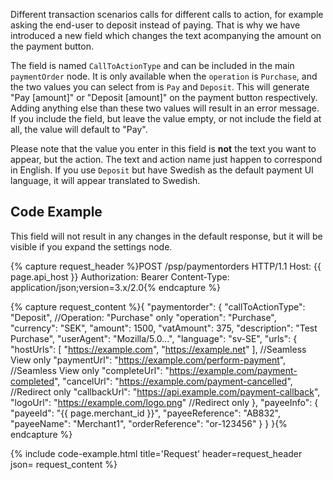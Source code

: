Different transaction scenarios calls for different calls to action, for example
asking the end-user to deposit instead of paying. That is why we have introduced
a new field which changes the text acompanying the amount on the payment button.

The field is named `CallToActionType` and can be included in the main
`paymentOrder` node. It is only available when the `operation` is `Purchase`,
and the two values you can select from is `Pay` and `Deposit`. This will
generate "Pay [amount]" or "Deposit [amount]" on the payment button
respectively. Adding anything else than these two values will result in an error
message. If you include the field, but leave the value empty, or not include the
field at all, the value will default to "Pay".

Please note that the value you enter in this field is **not** the text you want
to appear, but the action. The text and action name just happen to correspond in
English. If you use `Deposit` but have Swedish as the default payment UI
language, it will appear translated to Swedish.

## Code Example

This field will not result in any changes in the default response, but it will
be visible if you expand the settings node.

{% capture request_header %}POST /psp/paymentorders HTTP/1.1
Host: {{ page.api_host }}
Authorization: Bearer <AccessToken>
Content-Type: application/json;version=3.x/2.0{% endcapture %}

{% capture request_content %}{
    "paymentorder": {
        "callToActionType": "Deposit", //Operation: "Purchase" only
        "operation": "Purchase",
        "currency": "SEK",
        "amount": 1500,
        "vatAmount": 375,
        "description": "Test Purchase",
        "userAgent": "Mozilla/5.0...",
        "language": "sv-SE",
        "urls": {
            "hostUrls": [ "https://example.com", "https://example.net" ], //Seamless View only
            "paymentUrl": "https://example.com/perform-payment", //Seamless View only
            "completeUrl": "https://example.com/payment-completed",
            "cancelUrl": "https://example.com/payment-cancelled", //Redirect only
            "callbackUrl": "https://api.example.com/payment-callback",
            "logoUrl": "https://example.com/logo.png" //Redirect only
        },
        "payeeInfo": {
            "payeeId": "{{ page.merchant_id }}",
            "payeeReference": "AB832",
            "payeeName": "Merchant1",
            "orderReference": "or-123456"
        }
    }
}{% endcapture %}

{% include code-example.html
    title='Request'
    header=request_header
    json= request_content
    %}
